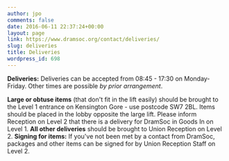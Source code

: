 ```yaml
---
author: jpo
comments: false
date: 2016-06-11 22:37:24+00:00
layout: page
link: https://www.dramsoc.org/contact/deliveries/
slug: deliveries
title: Deliveries
wordpress_id: 698
---
```


**Deliveries:**
Deliveries can be accepted from 08:45 - 17:30 on Monday-Friday. Other times are possible _by prior arrangement_.

**Large or obtuse items** (that don't fit in the lift easily) should be brought to the Level 1 entrance on Kensington Gore - use postcode SW7 2BL. Items should be placed in the lobby opposite the large lift. Please inform Reception on Level 2 that there is a delivery for DramSoc in Goods In on Level 1.
**All other deliveries** should be brought to Union Reception on Level 2.
**Signing for items:** If you've not been met by a contact from DramSoc, packages and other items can be signed for by Union Reception Staff on Level 2.
